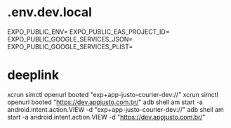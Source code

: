 # .env.dev.local

EXPO_PUBLIC_ENV=
EXPO_PUBLIC_EAS_PROJECT_ID=
EXPO_PUBLIC_GOOGLE_SERVICES_JSON=
EXPO_PUBLIC_GOOGLE_SERVICES_PLIST=

# deeplink

xcrun simctl openurl booted "exp+app-justo-courier-dev://"
xcrun simctl openurl booted "https://dev.appjusto.com.br/"
adb shell am start -a android.intent.action.VIEW -d "exp+app-justo-courier-dev://"
adb shell am start -a android.intent.action.VIEW -d "https://dev.appjusto.com.br/"